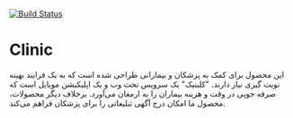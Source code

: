 [![Build Status](https://travis-ci.com/hosseinvand/Clinic.svg?token=qxepWAj4VxPXopMzU9fZ&branch=master)](https://travis-ci.com/hosseinvand/Clinic)

# Clinic
این محصول برای کمک به پزشکان و بیمارانی طراحی شده است که به یک فرایند بهینه نوبت گیری نیاز دارند. "کلینیک" یک سرویس تحت وب و یک اپلیکیشن موبایل است که صرفه جویی در وقت و هزینه بیماران را به ارمغان می‌آورد. برخلاف دیگر محصولات، محصول ما امکان درج آگهی تبلیغاتی را برای پزشکان فراهم می‌کند.
